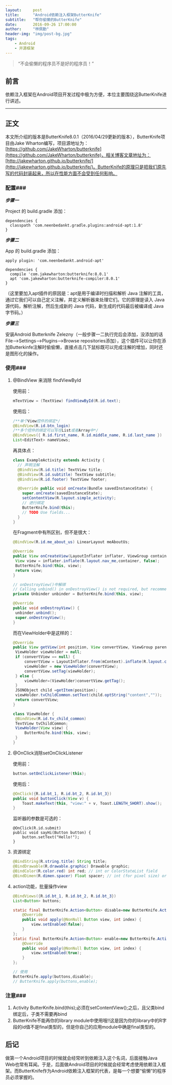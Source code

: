 ```yaml
---
layout:     post
title:      "Android依赖注入框架ButterKnife"
subtitle:   "帮你偷懒的ButterKnife"
date:       2016-09-26 17:00:00
author:     "林佩勤"
header-img: "img/post-bg.jpg"
tags:
    - Android
    - 开源框架
---
```


> “不会偷懒的程序员不是好的程序员！”
>


## 前言

依赖注入框架在Android项目开发过程中极为方便，本位主要围绕这ButterKnife进行讲述。

---

## 正文

本文所介绍的版本是ButterKnife8.0.1（2016/04/29更新的版本），ButterKnife项目由Jake Wharton编写，项目源地址为：[https://github.com/JakeWharton/butterknife](https://github.com/JakeWharton/butterknife)，相关博客文章地址为：[http://jakewharton.github.io/butterknife/](http://jakewharton.github.io/butterknife/)。ButterKnife的原理只是把我们原先写的代码封装起来，所以在性能方面不会受到任何影响。

### 配置###

***步骤一***

Project 的 build.gradle 添加：

```
dependencies {
  classpath 'com.neenbedankt.gradle.plugins:android-apt:1.8'
}
```

***步骤二***

App 的 build.gradle 添加：

```
apply plugin: 'com.neenbedankt.android-apt'

dependencies {
  compile 'com.jakewharton:butterknife:8.0.1'
  apt 'com.jakewharton:butterknife-compiler:8.0.1'
}
```

（这里要加入apt插件的原因是：apt是用于编译时扫描和解析 Java 注解的工具，通过它我们可以自己定义注解，并定义解析器来处理它们。它的原理是读入 Java 源代码，解析注解，然后生成新的 Java 代码，新生成的代码最后被编译成 Java 字节码。）

***步骤三***

安装Android Butterknife Zelezny（一般步骤一二执行完后会添加，没添加的话File-->Settings-->Plugins-->Browse repositories添加），这个插件可以让你在添加Butterkinfe注解时偷偷懒，直接点击几下鼠标既可以完成注解的增加，同时还是图形化的操作。

### 使用###

1. @BindView 来消除 findViewById

   使用前：

   ```java
   mTextView = (TextView) findViewById(R.id.text);
   ```

   使用后：

   ```java
   /**单个View控件的绑定*/
   @BindView(R.id.btn_login)
   /**多个控件的绑定可以写在List或者Array中*/
   @BindViews({ R.id.first_name, R.id.middle_name, R.id.last_name })
   List<EditText> nameViews;
   ```

   再具体点：

   ```java
   class ExampleActivity extends Activity {
     // 声明注解
     @BindView(R.id.title) TextView title;
     @BindView(R.id.subtitle) TextView subtitle;
     @BindView(R.id.footer) TextView footer;

     @Override public void onCreate(Bundle savedInstanceState) {
       super.onCreate(savedInstanceState);
       setContentView(R.layout.simple_activity);
       // 进行绑定
       ButterKnife.bind(this);
       // TODO Use fields...
     }
   }
   ```

   在Fragment中有所区别，但不是很大：

   ```java
   @BindView(R.id.me_about_us) LinearLayout meAboutUs;

   @Override
   public View onCreateView(LayoutInflater inflater, ViewGroup container, Bundle savedInstanceState) {
   	View view = inflater.inflate(R.layout.nav_me,container, false);
   	ButterKnife.bind(this, view);
   	return view;
   }

   // onDestroyView()中解绑
   // Calling unbind() in onDestroyView() is not required, but recommended.
   private Unbinder unbinder = ButterKnife.bind(this, view);

   @Override
   public void onDestroyView() {
   	unbinder.unbind();
   	super.onDestroyView();
   }
   ```

   而在ViewHolder中是这样的：

   ```java
   @Override
   public View getView(int position, View convertView, ViewGroup parent) {
   	ViewHolder viewHolder = null;
   	if (convertView == null) {
   		convertView = LayoutInflater.from(mContext).inflate(R.layout.common_laguage_child_item, null);
   		viewHolder = new ViewHolder(convertView);
   		convertView.setTag(viewHolder);
   	} else {
   		viewHolder=(ViewHolder)convertView.getTag();
   	}
   	JSONObject child =getItem(position);
   	viewHolder.tvChildCommon.setText(child.optString("content",""));
   	return convertView;
   }

   class ViewHolder {
   	@BindView(R.id.tv_child_common)
   	TextView tvChildCommon;
   	ViewHolder(View view) {
   		ButterKnife.bind(this, view);
   	}
   }
   ```

2. @OnClick消除setOnClickListener

   使用前：

   ```java
   button.setOnClickListener(this);
   ```

   使用后：

   ```java
   @OnClick({R.id.bt_1, R.id.bt_2, R.id.bt_3})
   public void buttonClick(View v) {
       Toast.makeText(this, "view:" + v, Toast.LENGTH_SHORT).show();
   }
   ```

   监听器的参数是可选的：

   ```
   @OnClick(R.id.submit)
   public void sayHi(Button button) { 
       button.setText("Hello!");
   }
   ```

3. 资源绑定

   ```java
   @BindString(R.string.title) String title; 
   @BindDrawable(R.drawable.graphic) Drawable graphic; 
   @BindColor(R.color.red) int red; // int or ColorStateList field 
   @BindDimen(R.dimen.spacer) Float spacer; // int (for pixel size) or float (for exact value) field
   ```

4. action功能，批量操作view

   ```java
   @BindViews({R.id.bt_1, R.id.bt_2, R.id.bt_3})
   List<Button> buttons;

   static final ButterKnife.Action<Button> disable=new ButterKnife.Action<Button>() {
       @Override
       public void apply(@NonNull Button view, int index) {
           view.setEnabled(false);
       }
   };
   static final ButterKnife.Action<Button> enable=new ButterKnife.Action<Button>() {
       @Override
       public void apply(@NonNull Button view, int index) {
           view.setEnabled(true);
       }
   };

   // 使用
   ButterKnife.apply(buttons,disable);
   // ButterKnife.apply(buttons,enable);
   ```

### 注意###

1. Activity ButterKnife.bind(this);必须在setContentView();之后，且父类bind绑定后，子类不需要再bind
2. ButterKnife不能再你的library module中使用哦!!这是因为你的library中的R字段的id值不是final类型的，但是你自己的应用module中确是final类型的。


## 后记

做第一个Android项目的时候就会经常听到依赖注入这个名词，后面接触Java Web也常有耳闻。于是，后面做Android项目的时候就会经常考虑使用依赖注入框架。而ButterKnife作为Android依赖注入框架的代表，是每一个想要“偷懒”的程序员必须掌握的。
